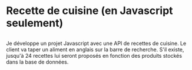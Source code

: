 # Recette de cuisine (en Javascript seulement)

##
Je développe un projet Javascript avec une API de recettes de cuisine. Le client va taper un aliment en anglais sur la barre de recherche. S'il existe, jusqu'à 24 recettes lui seront proposés en fonction des produits stockés dans la base de données.

